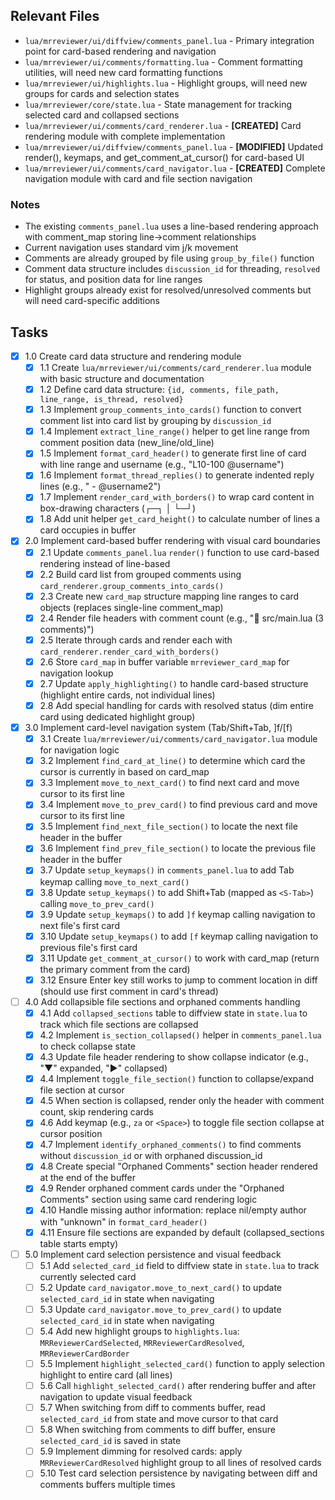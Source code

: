 ## Relevant Files

- `lua/mrreviewer/ui/diffview/comments_panel.lua` - Primary integration point for card-based rendering and navigation
- `lua/mrreviewer/ui/comments/formatting.lua` - Comment formatting utilities, will need new card formatting functions
- `lua/mrreviewer/ui/highlights.lua` - Highlight groups, will need new groups for cards and selection states
- `lua/mrreviewer/core/state.lua` - State management for tracking selected card and collapsed sections
- `lua/mrreviewer/ui/comments/card_renderer.lua` - **[CREATED]** Card rendering module with complete implementation
- `lua/mrreviewer/ui/diffview/comments_panel.lua` - **[MODIFIED]** Updated render(), keymaps, and get_comment_at_cursor() for card-based UI
- `lua/mrreviewer/ui/comments/card_navigator.lua` - **[CREATED]** Complete navigation module with card and file section navigation

### Notes

- The existing `comments_panel.lua` uses a line-based rendering approach with comment_map storing line->comment relationships
- Current navigation uses standard vim j/k movement
- Comments are already grouped by file using `group_by_file()` function
- Comment data structure includes `discussion_id` for threading, `resolved` for status, and position data for line ranges
- Highlight groups already exist for resolved/unresolved comments but will need card-specific additions

## Tasks

- [x] 1.0 Create card data structure and rendering module
  - [x] 1.1 Create `lua/mrreviewer/ui/comments/card_renderer.lua` module with basic structure and documentation
  - [x] 1.2 Define card data structure: `{id, comments, file_path, line_range, is_thread, resolved}`
  - [x] 1.3 Implement `group_comments_into_cards()` function to convert comment list into card list by grouping by `discussion_id`
  - [x] 1.4 Implement `extract_line_range()` helper to get line range from comment position data (new_line/old_line)
  - [x] 1.5 Implement `format_card_header()` to generate first line of card with line range and username (e.g., "L10-100 @username")
  - [x] 1.6 Implement `format_thread_replies()` to generate indented reply lines (e.g., "  - @username2")
  - [x] 1.7 Implement `render_card_with_borders()` to wrap card content in box-drawing characters (┌─┐ │ └─┘)
  - [x] 1.8 Add unit helper `get_card_height()` to calculate number of lines a card occupies in buffer

- [x] 2.0 Implement card-based buffer rendering with visual card boundaries
  - [x] 2.1 Update `comments_panel.lua` `render()` function to use card-based rendering instead of line-based
  - [x] 2.2 Build card list from grouped comments using `card_renderer.group_comments_into_cards()`
  - [x] 2.3 Create new `card_map` structure mapping line ranges to card objects (replaces single-line comment_map)
  - [x] 2.4 Render file headers with comment count (e.g., "📁 src/main.lua (3 comments)")
  - [x] 2.5 Iterate through cards and render each with `card_renderer.render_card_with_borders()`
  - [x] 2.6 Store `card_map` in buffer variable `mrreviewer_card_map` for navigation lookup
  - [x] 2.7 Update `apply_highlighting()` to handle card-based structure (highlight entire cards, not individual lines)
  - [x] 2.8 Add special handling for cards with resolved status (dim entire card using dedicated highlight group)

- [x] 3.0 Implement card-level navigation system (Tab/Shift+Tab, ]f/[f)
  - [x] 3.1 Create `lua/mrreviewer/ui/comments/card_navigator.lua` module for navigation logic
  - [x] 3.2 Implement `find_card_at_line()` to determine which card the cursor is currently in based on card_map
  - [x] 3.3 Implement `move_to_next_card()` to find next card and move cursor to its first line
  - [x] 3.4 Implement `move_to_prev_card()` to find previous card and move cursor to its first line
  - [x] 3.5 Implement `find_next_file_section()` to locate the next file header in the buffer
  - [x] 3.6 Implement `find_prev_file_section()` to locate the previous file header in the buffer
  - [x] 3.7 Update `setup_keymaps()` in `comments_panel.lua` to add Tab keymap calling `move_to_next_card()`
  - [x] 3.8 Update `setup_keymaps()` to add Shift+Tab (mapped as `<S-Tab>`) calling `move_to_prev_card()`
  - [x] 3.9 Update `setup_keymaps()` to add `]f` keymap calling navigation to next file's first card
  - [x] 3.10 Update `setup_keymaps()` to add `[f` keymap calling navigation to previous file's first card
  - [x] 3.11 Update `get_comment_at_cursor()` to work with card_map (return the primary comment from the card)
  - [x] 3.12 Ensure Enter key still works to jump to comment location in diff (should use first comment in card's thread)

- [ ] 4.0 Add collapsible file sections and orphaned comments handling
  - [x] 4.1 Add `collapsed_sections` table to diffview state in `state.lua` to track which file sections are collapsed
  - [x] 4.2 Implement `is_section_collapsed()` helper in `comments_panel.lua` to check collapse state
  - [x] 4.3 Update file header rendering to show collapse indicator (e.g., "▼" expanded, "▶" collapsed)
  - [x] 4.4 Implement `toggle_file_section()` function to collapse/expand file section at cursor
  - [x] 4.5 When section is collapsed, render only the header with comment count, skip rendering cards
  - [x] 4.6 Add keymap (e.g., `za` or `<Space>`) to toggle file section collapse at cursor position
  - [x] 4.7 Implement `identify_orphaned_comments()` to find comments without `discussion_id` or with orphaned discussion_id
  - [x] 4.8 Create special "Orphaned Comments" section header rendered at the end of the buffer
  - [x] 4.9 Render orphaned comment cards under the "Orphaned Comments" section using same card rendering logic
  - [x] 4.10 Handle missing author information: replace nil/empty author with "unknown" in `format_card_header()`
  - [x] 4.11 Ensure file sections are expanded by default (collapsed_sections table starts empty)

- [ ] 5.0 Implement card selection persistence and visual feedback
  - [ ] 5.1 Add `selected_card_id` field to diffview state in `state.lua` to track currently selected card
  - [ ] 5.2 Update `card_navigator.move_to_next_card()` to update `selected_card_id` in state when navigating
  - [ ] 5.3 Update `card_navigator.move_to_prev_card()` to update `selected_card_id` in state when navigating
  - [ ] 5.4 Add new highlight groups to `highlights.lua`: `MRReviewerCardSelected`, `MRReviewerCardResolved`, `MRReviewerCardBorder`
  - [ ] 5.5 Implement `highlight_selected_card()` function to apply selection highlight to entire card (all lines)
  - [ ] 5.6 Call `highlight_selected_card()` after rendering buffer and after navigation to update visual feedback
  - [ ] 5.7 When switching from diff to comments buffer, read `selected_card_id` from state and move cursor to that card
  - [ ] 5.8 When switching from comments to diff buffer, ensure `selected_card_id` is saved in state
  - [ ] 5.9 Implement dimming for resolved cards: apply `MRReviewerCardResolved` highlight group to all lines of resolved cards
  - [ ] 5.10 Test card selection persistence by navigating between diff and comments buffers multiple times
